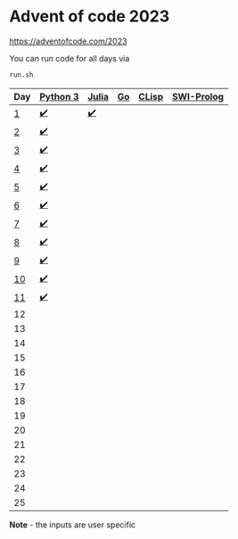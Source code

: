 # Advent of code 2023
https://adventofcode.com/2023

You can run code for all days via 
```bash
run.sh
```

| Day | [Python 3](https://www.python.org/) | [Julia](https://julialang.org/) | [Go](https://go.dev/) | [CLisp](https://clisp.sourceforge.io/) | [SWI-Prolog](https://www.swi-prolog.org/)
| --- | ----------- | ----------- | ----------- | ----------- | ----------- |
| [1](https://adventofcode.com/2023/day/1) | [:heavy_check_mark:](01/main.py) | [:heavy_check_mark:](01/main.jl) | | | |
| [2](https://adventofcode.com/2023/day/2) | [:heavy_check_mark:](02/main.py) | | | | |
| [3](https://adventofcode.com/2023/day/3) | [:heavy_check_mark:](03/main.py) | | | | |
| [4](https://adventofcode.com/2023/day/4) | [:heavy_check_mark:](04/main.py) | | | | |
| [5](https://adventofcode.com/2023/day/5) | [:heavy_check_mark:](05/main.py) | | | | |
| [6](https://adventofcode.com/2023/day/6) | [:heavy_check_mark:](06/main.py) | | | | |
| [7](https://adventofcode.com/2023/day/7) | [:heavy_check_mark:](07/main.py) | | | | |
| [8](https://adventofcode.com/2023/day/8) | [:heavy_check_mark:](08/main.py) | | | | |
| [9](https://adventofcode.com/2023/day/9) | [:heavy_check_mark:](09/main.py) | | | | |
| [10](https://adventofcode.com/2023/day/10) | [:heavy_check_mark:](10/main.py) | | | | |
| [11](https://adventofcode.com/2023/day/11) | [:heavy_check_mark:](11/main.py) | | | | |
| 12 | | | | | |
| 13 | | | | | |
| 14 | | | | | |
| 15 | | | | | |
| 16 | | | | | |
| 17 | | | | | |
| 18 | | | | | |
| 19 | | | | | |
| 20 | | | | | |
| 21 | | | | | |
| 22 | | | | | |
| 23 | | | | | |
| 24 | | | | | |
| 25 | | | | | |

**Note** - the inputs are user specific
